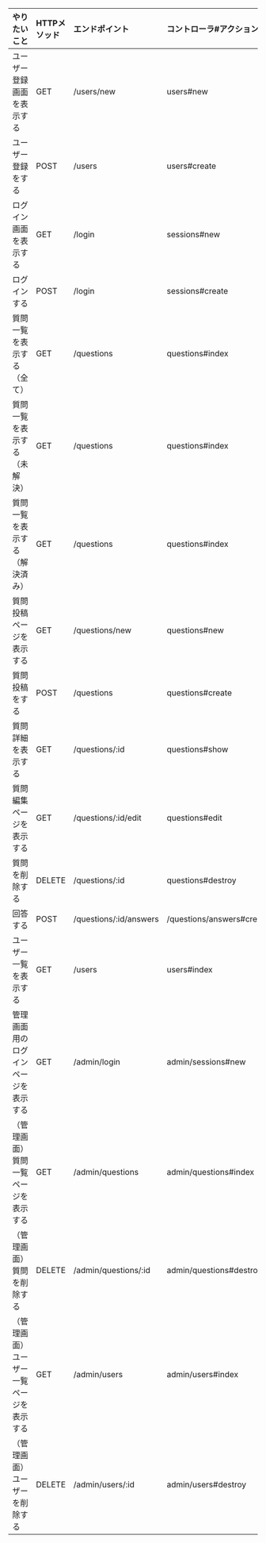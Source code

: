| やりたいこと | HTTPメソッド | エンドポイント | コントローラ#アクション |
|:-----------|:-----------|:-------------|:--------------------|
| ユーザー登録画面を表示する | GET | /users/new | users#new |
| ユーザー登録をする | POST | /users | users#create |
| ログイン画面を表示する | GET | /login | sessions#new |
| ログインする | POST | /login | sessions#create |
| 質問一覧を表示する（全て） | GET | /questions | questions#index |
| 質問一覧を表示する（未解決） | GET | /questions | questions#index |
| 質問一覧を表示する（解決済み） | GET | /questions | questions#index |
| 質問投稿ページを表示する | GET | /questions/new | questions#new |
| 質問投稿をする | POST | /questions | questions#create |
| 質問詳細を表示する | GET | /questions/:id | questions#show |
| 質問編集ページを表示する | GET | /questions/:id/edit | questions#edit |
| 質問を削除する | DELETE | /questions/:id | questions#destroy |
| 回答する | POST | /questions/:id/answers | /questions/answers#create |
| ユーザー一覧を表示する | GET | /users | users#index |
| 管理画面用のログインページを表示する | GET | /admin/login | admin/sessions#new |
| （管理画面）質問一覧ページを表示する | GET | /admin/questions | admin/questions#index |
| （管理画面）質問を削除する | DELETE | /admin/questions/:id | admin/questions#destroy |
| （管理画面）ユーザー一覧ページを表示する | GET | /admin/users | admin/users#index |
| （管理画面）ユーザーを削除する | DELETE | /admin/users/:id | admin/users#destroy |
